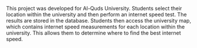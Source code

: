 This project was developed for Al-Quds University. 
Students select their location within the university and then perform an internet speed test. 
The results are stored in the database. 
Students then access the university map, which contains internet speed measurements for each location within the university. 
This allows them to determine where to find the best internet speed.
